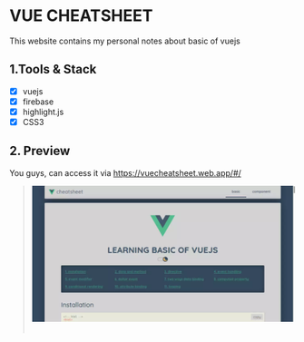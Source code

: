 # VUE CHEATSHEET
This website contains my personal notes about basic of vuejs

## 1.Tools & Stack
- [x] vuejs
- [x] firebase
- [x] highlight.js
- [x] CSS3

## 2. Preview
You guys, can access it via <a href="https://vuecheatsheet.web.app/#/">https://vuecheatsheet.web.app/#/</a>

> <img src="asset/media/preview.webp" width="860px" /><br><br>